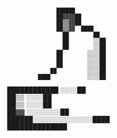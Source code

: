                     ██████          
                    ██▓▓▓▓██        
                    ██▒▒▓▓██        
                    ██▒▒▓▓  ████    
                      ██        ██  
                      ██        ░░██
                      ██        ░░██
                    ██        ░░░░██
                    ██        ░░░░██
                    ██        ░░░░██
                  ██          ░░░░██
              ████            ░░░░██
  ████████████              ░░░░██  
██▒▒                      ░░░░██    
██▒▒                    ░░░░██      
██▓▓              ░░░░░░░░██        
  ██████░░░░░░░░░░░░░░████          
        ██████████████              

